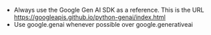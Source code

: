 - Always use the Google Gen AI SDK as a reference. This is the URL https://googleapis.github.io/python-genai/index.html
- Use google.genai whenever possible over google.generativeai